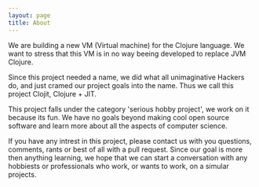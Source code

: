 ```yaml
---
layout: page
title: About
---
```


<p class="message">

<p>
We are building a new VM (Virtual machine) for the Clojure language. We want to stress that this VM is in no way beeing developed to replace JVM Clojure.
</p>

<p>
Since this project needed a name, we did what all unimaginative Hackers do, and just cramed our project goals into the name. Thus we call this project Clojit, Clojure + JIT.
</p>

<p>
This project falls under the category 'serious hobby project', we work on it because its fun. We have no goals beyond making cool open source software and learn more about all the aspects of computer science.
</p>
<p>
If you have any intrest in this project, please contact us with you questions, comments, rants or best of all with a pull request. Since our goal is more then anything learning, we hope that we can start a conversation with any hobbiests or professionals who work, or wants to work, on a simular projects.
</p>

</p>
